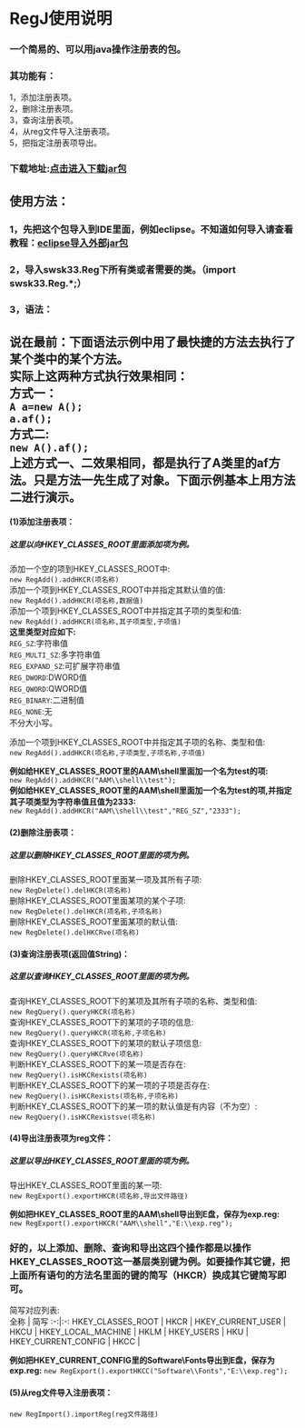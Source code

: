 # RegJ使用说明
### 一个简易的、可以用java操作注册表的包。
### 其功能有：
1，添加注册表项。<br>
2，删除注册表项。<br>
3，查询注册表项。<br>
4，从reg文件导入注册表项。<br>
5，把指定注册表项导出。<br>
### 下载地址:[点击进入下载jar包](https://gitee.com/swsk33/RegJ/releases)
## 使用方法：
### 1，先把这个包导入到IDE里面，例如eclipse。不知道如何导入请查看教程：[eclipse导入外部jar包](https://blog.csdn.net/czbqoo01/article/details/72803450)
### 2，导入swsk33.Reg下所有类或者需要的类。（import swsk33.Reg.*;）
### 3，语法：
**说在最前：下面语法示例中用了最快捷的方法去执行了某个类中的某个方法。**<br>
**实际上这两种方式执行效果相同：**<br>
**方式一：**<br>
```A a=new A();```<br>
```a.af();```<br>
**方式二:**<br>
```new A().af();```<br>
**上述方式一、二效果相同，都是执行了A类里的af方法。只是方法一先生成了对象。下面示例基本上用方法二进行演示。**<br>
------------------------------------------------------------------------------------------------------------------------------
#### (1)添加注册表项：
##### 这里以向HKEY_CLASSES_ROOT里面添加项为例。

添加一个空的项到HKEY_CLASSES_ROOT中:<br>
```new RegAdd().addHKCR(项名称)```<br>
添加一个项到HKEY_CLASSES_ROOT中并指定其默认值的值:<br>
```new RegAdd().addHKCR(项名称,数据值)```<br>
添加一个项到HKEY_CLASSES_ROOT中并指定其子项的类型和值:<br>
```new RegAdd().addHKCR(项名称,其子项类型,子项值)```<br>
**这里类型对应如下:**<br>
```REG_SZ```:字符串值<br>
```REG_MULTI_SZ```:多字符串值<br>
```REG_EXPAND_SZ```:可扩展字符串值<br>
```REG_DWORD```:DWORD值<br>
```REG_QWORD```:QWORD值<br>
```REG_BINARY```:二进制值<br>
```REG_NONE```:无<br>
不分大小写。<br>

添加一个项到HKEY_CLASSES_ROOT中并指定其子项的名称、类型和值:<br>
```new RegAdd().addHKCR(项名称,子项类型,子项名称,子项值)```<br>

**例如给HKEY_CLASSES_ROOT里的AAM\shell里面加一个名为test的项:**<br>
```new RegAdd().addHKCR("AAM\\shell\\test");```<br>
**例如给HKEY_CLASSES_ROOT里的AAM\shell里面加一个名为test的项,并指定其子项类型为字符串值且值为2333:**<br>
```new RegAdd().addHKCR("AAM\\shell\\test","REG_SZ","2333");```<br>
#### (2)删除注册表项：
##### 这里以删除HKEY_CLASSES_ROOT里面的项为例。

删除HKEY_CLASSES_ROOT里面某一项及其所有子项:<br>
```new RegDelete().delHKCR(项名称)```<br>
删除HKEY_CLASSES_ROOT里面某项的某个子项:<br>
```new RegDelete().delHKCR(项名称,子项名称)```<br>
删除HKEY_CLASSES_ROOT里面某项的默认值:<br>
```new RegDelete().delHKCRve(项名称)```<br>

#### (3)查询注册表项(返回值String)：
##### 这里以查询HKEY_CLASSES_ROOT里面的项为例。

查询HKEY_CLASSES_ROOT下的某项及其所有子项的名称、类型和值:<br>
```new RegQuery().queryHKCR(项名称)```<br>
查询HKEY_CLASSES_ROOT下的某项的子项的信息:<br>
```new RegQuery().queryHKCR(项名称,子项名称)```<br>
查询HKEY_CLASSES_ROOT下的某项的默认子项信息:<br>
```new RegQuery().queryHKCRve(项名称)```<br>
判断HKEY_CLASSES_ROOT下的某一项是否存在:<br>
```new RegQuery().isHKCRexists(项名称)```<br>
判断HKEY_CLASSES_ROOT下的某一项的子项是否存在:<br>
```new RegQuery().isHKCRexists(项名称,子项名称)```<br>
判断HKEY_CLASSES_ROOT下的某一项的默认值是有内容（不为空）:<br>
```new RegQuery().isHKCRexistsve(项名称)```<br>

#### (4)导出注册表项为reg文件：
##### 这里以导出HKEY_CLASSES_ROOT里面的项为例。

导出HKEY_CLASSES_ROOT里面的某一项:<br>
```new RegExport().exportHKCR(项名称,导出文件路径)```<br>

**例如把HKEY_CLASSES_ROOT里的AAM\shell导出到E盘，保存为exp.reg:**<br>
```new RegExport().exportHKCR("AAM\\shell","E:\\exp.reg");```<br>

### 好的，以上添加、删除、查询和导出这四个操作都是以操作HKEY_CLASSES_ROOT这一基层类别键为例。如要操作其它键，把上面所有语句的方法名里面的键的简写（HKCR）换成其它键简写即可。
简写对应列表:<br>
全称 | 简写
:-:|:-:
HKEY_CLASSES_ROOT | HKCR |
HKEY_CURRENT_USER | HKCU |
HKEY_LOCAL_MACHINE | HKLM |
HKEY_USERS | HKU |
HKEY_CURRENT_CONFIG | HKCC |

**例如把HKEY_CURRENT_CONFIG里的Software\Fonts导出到E盘，保存为exp.reg:**
```new RegExport().exportHKCC("Software\\Fonts","E:\\exp.reg");```<br>

#### (5)从reg文件导入注册表项：

```new RegImport().importReg(reg文件路径)```<br>

